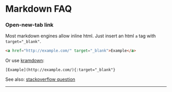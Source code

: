 Markdown FAQ
============


### Open-new-tab link

Most markdown engines allow inline html.
Just insert an html `a` tag with `target="_blank"`.

```html
<a href="http://example.com/" target="_blank">Example</a>
```

Or use [kramdown](https://kramdown.gettalong.org/installation.html):

    [Example](http://example.com/){:target="_blank"}
    
    
See also: [stackoverflow question](https://stackoverflow.com/questions/4425198/can-i-create-links-with-target-blank-in-markdown)

---------------------------------------

